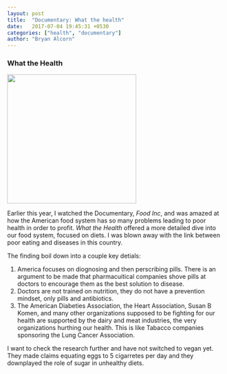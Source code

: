 ```yaml
---
layout: post
title:  "Documentary: What the health"
date:   2017-07-04 19:45:31 +0530
categories: ["health", "documentary"]
author: "Bryan Alcorn"
---
```


### What the Health

<img src="https://rollonbears234.github.io/images/misc_photos/what_the_health.png" width="300">

Earlier this year, I watched the Documentary, *Food Inc*, and was amazed at how the American food system has so many problems leading to poor health in order to profit. *What the Health* offered a more detailed dive into our food system, focused on diets. I was blown away with the link between poor eating and diseases in this country. 

The finding boil down into a couple key detials:
1. America focuses on diognosing and then perscribing pills. There is an argument to be made that pharmacuitical companies shove pills at doctors to encourage them as the best solution to disease. 
2. Doctors are not trained on nutrition, they do not have a prevention mindset, only pills and antibiotics. 
3. The American Diabeties Association, the Heart Association, Susan B Komen, and many other organizations supposed to be fighting for our health are supported by the dairy and meat industries, the very organizations hurthing our health. This is like Tabacco companies sponsoring the Lung Cancer Association. 

I want to check the research further and have not switched to vegan yet. They made claims equating eggs to 5 cigarretes per day and they downplayed the role of sugar in unhealthy diets. 

